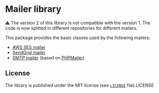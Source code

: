 # Mailer library

:warning: The version 2 of this library is not compatible with the version 1. The code is now splitted in different repositories for different mailers. 

This package provides the basic classes used by the following mailers:
* [AWS SES mailer](https://github.com/CodeIncHQ/AwsSesMailer)
* [SendGrid mailer](https://github.com/CodeIncHQ/SendGridMailer)
* [SMTP mailer](https://github.com/CodeIncHQ/SmtpMailer) (based on [PHPMailer](https://github.com/PHPMailer/PHPMailer))

## License

The library is published under the MIT license (see [`LICENSE`](LICENSE) file).LICENSE
